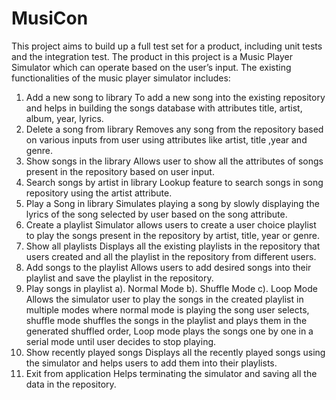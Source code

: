 # MusiCon
This project aims to build up a full test set for a product, including unit tests and the integration test. The product in this project is a Music Player Simulator which can operate based on the user’s input. The existing functionalities of the music player simulator includes: 

1. Add a new song to library 
     To add a new song into the existing repository and helps in building the songs database with attributes title, artist, album, year, lyrics. 
2. Delete a song from library 
     Removes any song from the repository based on various inputs from user using attributes like artist, title ,year and genre. 
3. Show songs in the library 
     Allows user to show all the attributes of songs present in the repository based on user input. 
4. Search songs by artist in library 
     Lookup feature to search songs in song repository using the artist attribute. 
5. Play a Song in library 
     Simulates playing a song by slowly displaying the lyrics of the song selected by user based on the song attribute. 
6. Create a playlist 
     Simulator allows users to create a user choice playlist to play the songs present in the repository by artist, title, year or genre. 
7. Show all playlists 
     Displays all the existing playlists in the repository that users created and all the playlist in the repository from different users. 
8. Add songs to the playlist 
     Allows users to add desired songs into their playlist and save the playlist in the repository. 
9. Play songs in playlist 
     a). Normal Mode b). Shuffle Mode c). Loop Mode 
     Allows the simulator user to play the songs in the created playlist in multiple modes where normal mode is playing the song user selects, shuffle mode shuffles the songs in the playlist and plays them in the generated shuffled order, Loop mode plays the songs one by one in a serial mode until user decides to stop playing. 
10. Show recently played songs 
     Displays all the recently played songs using the simulator and helps users to add them into their playlists. 
11. Exit from application Helps terminating the simulator and saving all the data in the repository.
